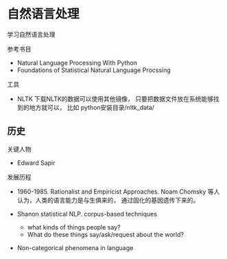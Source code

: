 #  自然语言处理
学习自然语言处理

参考书目
- Natural Language Processing With Python
- Foundations of Statistical Natural Language Procssing

工具
- NLTK
下载NLTK的数据可以使用其他镜像，
只要把数据文件放在系统能够找到的地方就可以，
比如 python安装目录/nltk_data/

## 历史

关键人物
- Edward Sapir

发展历程
- 1960-1985. Rationalist and Empiricist Approaches.
	Noam Chomsky 等人认为，人类的语言能力是与生俱来的，
	通过固化的基因遗传下来的。
- Shanon statistical NLP. corpus-based techniques
	- what kinds of things people say?
	- What do these things say/ask/request about the world?

- Non-categorical phenomena in language